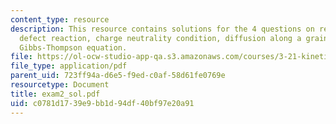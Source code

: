 ```yaml
---
content_type: resource
description: This resource contains solutions for the 4 questions on reduction reaction,
  defect reaction, charge neutrality condition, diffusion along a grain boundary,
  Gibbs-Thompson equation.
file: https://ol-ocw-studio-app-qa.s3.amazonaws.com/courses/3-21-kinetic-processes-in-materials-spring-2006/c0781d1739e9bb1d94df40bf97e20a91_exam2_sol.pdf
file_type: application/pdf
parent_uid: 723ff94a-d6e5-f9ed-c0af-58d61fe0769e
resourcetype: Document
title: exam2_sol.pdf
uid: c0781d17-39e9-bb1d-94df-40bf97e20a91
---
```

